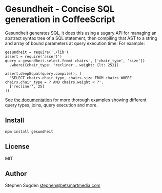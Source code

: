 # Gesundheit - Concise SQL generation in CoffeeScript

Gesundheit generates SQL, it does this using a sugary API for managing an
abstract syntax tree of a SQL statement, then compiling that AST to a
string and array of bound parameters at query execution time. For example:

    gesundheit = require('./lib')
    assert = require('assert')
    query = gesundheit.select.from('chairs', ['chair_type', 'size'])
      .where({chair_type: 'recliner', weight: {lt: 25}})

    assert.deepEqual(query.compile(), [
      'SELECT chairs.chair_type, chairs.size FROM chairs WHERE chairs.chair_type = ? AND chairs.weight < ?',
      ['recliner', 25]
    ])

See [the documentation](http://betsmartmedia.github.com/gesundheit/) for more
thorough examples showing different query types, joins, query execution and more.


## Install

    npm install gesundheit

## License

MIT

## Author

Stephen Sugden <stephen@betsmartmedia.com>
